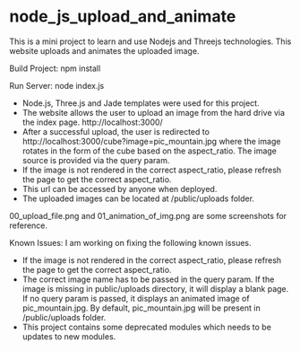 # node_js_upload_and_animate

This is a mini project to learn and use Nodejs and Threejs technologies.
This website uploads and animates the uploaded image.

Build Project: npm install

Run Server: node index.js


* Node.js, Three.js and Jade templates were used for this project.
* The website allows the user to upload an image from the hard drive via the index page. http://localhost:3000/
* After a successful upload, the user is redirected to http://localhost:3000/cube?image=pic_mountain.jpg where the image rotates in the form of the cube based on the aspect_ratio. The image source is provided via the query param.
* If the image is not rendered in the correct aspect_ratio, please refresh the page to get the correct aspect_ratio.
* This url can be accessed by anyone when deployed.
* The uploaded images can be located at /public/uploads folder.

00_upload_file.png and 01_animation_of_img.png are some screenshots for reference.

Known Issues:
I am working on fixing the following known issues.
* If the image is not rendered in the correct aspect_ratio, please refresh the page to get the correct aspect_ratio.
* The correct image name has to be passed in the query param. If the image is missing in public/uploads directory, it will display a blank page. If no query param is passed, it displays an animated image of pic_mountain.jpg. By default, pic_mountain.jpg will be present in /public/uploads folder.
* This project contains some deprecated modules which needs to be updates to new modules. 
